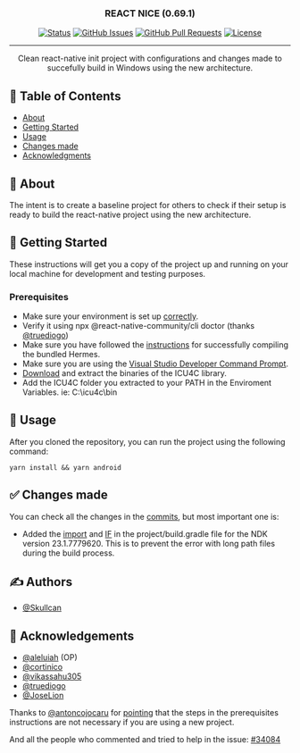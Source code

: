 <h3 align="center">REACT NICE (0.69.1)</h3>

<div align="center">

[![Status](https://img.shields.io/badge/status-active-success.svg)]()
[![GitHub Issues](https://img.shields.io/github/issues/skullcan/reactnice.svg)](https://github.com/skullcan/reactnice/issues)
[![GitHub Pull Requests](https://img.shields.io/github/issues-pr/skullcan/reactnice.svg)](https://github.com/skullcan/reactnice/pulls)
[![License](https://img.shields.io/badge/license-MIT-blue.svg)](/LICENSE)

</div>

---

<p align="center"> Clean react-native init project with configurations and changes made to succefully build in Windows using the new architecture.
    <br> 
</p>

## 📝 Table of Contents

-   [About](#about)
-   [Getting Started](#getting_started)
-   [Usage](#usage)
-   [Changes made](#changes)
-   [Acknowledgments](#acknowledgement)

## 🤘 About <a name = "about"></a>

The intent is to create a baseline project for others to check if their setup is ready to build the react-native project using the new architecture.

## 🏁 Getting Started <a name = "getting_started"></a>

These instructions will get you a copy of the project up and running on your local machine for development and testing purposes.

### Prerequisites

-   Make sure your environment is set up [correctly](https://reactnative.dev/docs/environment-setup).
-   Verify it using npx @react-native-community/cli doctor (thanks [@truediogo](https://github.com/truediogo))
-   Make sure you have followed the [instructions](https://reactnative.dev/architecture/bundled-hermes#android-users-on-new-architecture) for successfully compiling the bundled Hermes.
-   Make sure you are using the [Visual Studio Developer Command Prompt](https://reactnative.dev/docs/visual-studio-command-prompt).
-   [Download](https://github.com/unicode-org/icu/releases/tag/release-71-1) and extract the binaries of the ICU4C library.
-   Add the ICU4C folder you extracted to your PATH in the Enviroment Variables. ie: C:\icu4c\bin


## 🎈 Usage <a name="usage"></a>

After you cloned the repository, you can run the project using the following command:

```
yarn install && yarn android
```

## ✅ Changes made <a name = "changes"></a>

You can check all the changes in the [commits](https://github.com/Skullcan/reactnice/commits/master), but most important one is:

-   Added the [import](https://github.com/Skullcan/reactnice/blob/b1accfd5df286fb6b4713d1def7d56ee0fa92760/android/build.gradle#L1) and [IF](https://github.com/Skullcan/reactnice/blob/b1accfd5df286fb6b4713d1def7d56ee0fa92760/android/build.gradle#L15) in the project/build.gradle file for the NDK version 23.1.7779620. This is to prevent the error with long path files during the build process.

## ✍️ Authors <a name = "authors"></a>

-   [@Skullcan](https://github.com/Skullcan)

## 🎉 Acknowledgements <a name = "acknowledgement"></a>

-   [@aleluiah](https://github.com/aleluiah) (OP)
-   [@cortinico](https://github.com/cortinico)
-   [@vikassahu305](https://github.com/vikassahu305)
-   [@truediogo](https://github.com/truediogo)
-   [@JoseLion](https://github.com/JoseLion)

Thanks to [@antoncojocaru](https://github.com/antoncojocaru) for [pointing](https://github.com/th3rdwave/react-native-safe-area-context/issues/294#issuecomment-1185682181) that the steps in the prerequisites instructions are not necessary if you are using a new project.

And all the people who commented and tried to help in the issue: [#34084](https://github.com/facebook/react-native/issues/34084)
